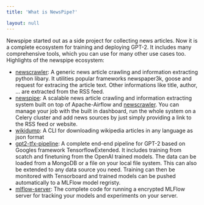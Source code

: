 ```yaml
---
title: 'What is NewsPipe?'

layout: null
---
```


Newspipe started out as a side project for collecting news articles. Now it is a complete ecosystem for training and deploying GPT-2. It includes many comprehensive tools, which you can use for many other use cases too. Highlights of the newspipe ecosystem:
- [newscrawler](https://github.com/NewsPipe/newscrawler): A  generic news article crawling and information extracting python libary. It utilities popular frameworks newspaper3k, goose and request for extracing the article text. Other informations like title, author, ... are extracted from the RSS feed.
- [newspipe](https://github.com/NewsPipe/newspipe): A scalable news article crawling and information extracting system built on top of Apache-Airflow and [newscrawler](https://github.com/NewsPipe/newscrawler). You can manage your job with the built in dashboard, run the whole system on a Celery cluster and add news sources by just simply providing a link to the RSS feed or website.
- [wikidump](https://github.com/NewsPipe/wikidump): A CLI for downloading wikipedia articles in any language as json format
- [gpt2-tfx-pipeline](https://github.com/NewsPipe/gpt2-tfx-pipeline): A complete end-end pipeline for GPT-2 based on Googles framework TensorflowExtended. It includes training from scatch and finetuning from the OpenAI trained models. The data can be loaded from a MongoDB or a file on your local file system. This can also be extended to any data source you need. Training can then be monitored with Tensorboard and trained models can be pushed automatically to a MLFlow model regristy.
- [mlflow-server](https://github.com/NewsPipe/mlflow-server): The complete code for running a encrypted MLFlow server for tracking your models and experiments on your server.
